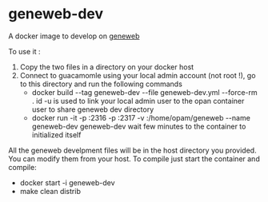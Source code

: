 # geneweb-dev
 
A docker image to develop on [geneweb](https://github.com/geneweb/geneweb)

To use it :
1. Copy the two files in a directory on your docker host
2. Connect to guacamomle using your local admin account (not root !), go to this directory and run the following commands
   * docker build --tag geneweb-dev --file geneweb-dev.yml --force-rm .
     id -u is used to link your local admin user to the opan container user to share geneweb dev directory
   * docker run -it -p <a host port>:2316 -p <a host port>:2317 -v <a host directory>:/home/opam/geneweb --name geneweb-dev geneweb-dev
     wait few minutes to the container to initialized itself

All the geneweb develpment files will be in the host directory you provided. You can modify them from your host.
To compile just start the container and compile:
* docker start -i geneweb-dev
* make clean distrib
